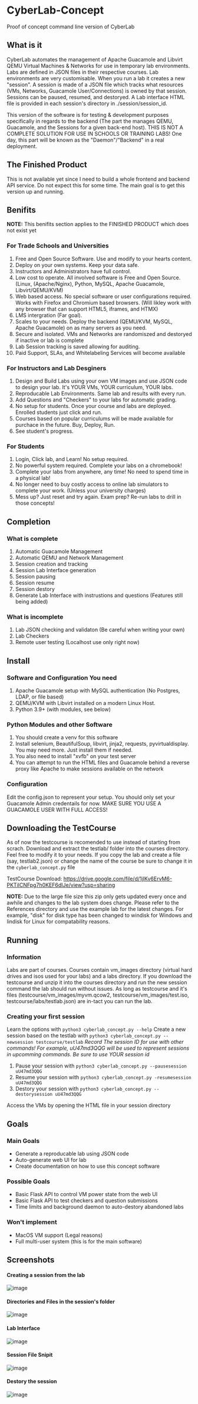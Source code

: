 # CyberLab-Concept
Proof of concept command line version of CyberLab

## What is it
CyberLab automates the management of Apache Guacamole and Libvirt QEMU Virtual Machines & Networks for use in temporary lab environments. Labs are defined in JSON files in their respective courses. Lab environments are very customisable. When you run a lab it creates a new "session". A session is made of a JSON file which tracks what resources (VMs, Networks, Guacamole User/Connections) is owned by that session. Sessions can be paused, resumed, and destoryed. A Lab interface HTML file is provided in each session's directory in ./session/session_id. 

This version of the software is for testing & development purposes specifically in regards to the backend (The part the manages QEMU, Guacamole, and the Sessions for a given back-end host). THIS IS NOT A COMPLETE SOLUTION FOR USE IN SCHOOLS OR TRAINING LABS! One day, this part will be known as the "Daemon"/"Backend" in a real deployment. 

## The Finished Product 
This is not available yet since I need to build a whole frontend and backend API service. Do not expect this for some time. The main goal is to get this version up and running. 

## Benifits
**NOTE:** This benifits section applies to the FINISHED PRODUCT which does not exist yet

### For Trade Schools and Universities
1. Free and Open Source Software. Use and modify to your hearts content.
2. Deploy on your own systems. Keep your data safe.
3. Instructors and Administrators have full control.
4. Low cost to operate. All involved software is Free and Open Source. (Linux, (Apache/Nginx), Python, MySQL, Apache Guacamole, Libvirt/QEMU/KVM)
5. Web based access. No special software or user configurations required. Works with Firefox and Chromium based browsers. (Will likley work with any browser that can support HTML5, iframes, and HTMX)
6. LMS intergration (Far goal).
7. Scales to your needs. Deploy the backend (QEMU/KVM, MySQL, Apache Guacamole) on as many servers as you need. 
8. Secure and isolated. VMs and Networks are randomiszed and destoryed if inactive or lab is complete
9. Lab Session tracking is saved allowing for auditing. 
10. Paid Support, SLAs, and Whitelabeling Services will become available

### For Instructors and Lab Desginers
1. Design and Build Labs using your own VM images and use JSON code to design your lab. It's YOUR VMs, YOUR curriculum, YOUR labs. 
2. Reproducable Lab Environments. Same lab and results with every run.
3. Add Questions and "Checkers" to your labs for automatic grading. 
4. No setup for students. Once your course and labs are deployed. Enrolled students just click and run.
5. Courses based on popular curriculums will be made available for purchace in the future. Buy, Deploy, Run.
6. See student's progress. 

### For Students
1. Login, Click lab, and Learn! No setup required.
2. No powerful system required. Complete your labs on a chromebook!
3. Complete your labs from anywhere, any time! No need to spend time in a physical lab! 
4. No longer need to buy costly access to online lab simulators to complete your work. (Unless your university charges)
5. Mess up? Just reset and try again. Exam prep? Re-run labs to drill in those concepts! 

## Completion

### What is complete
1. Automatic Guacamole Management
2. Automatic QEMU and Network Management
3. Session creation and tracking
4. Session Lab Interface generation
5. Session pausing
6. Session resume
7. Session destory
8. Generate Lab Interface with instrustions and questions (Features still being added)

### What is incomplete
1. Lab JSON checking and validaton (Be careful when writing your own)
2. Lab Checkers
3. Remote user testing (Localhost use only right now)

## Install

### Software and Configuration You need
1. Apache Guacamole setup with MySQL authentication (No Postgres, LDAP, or file based)
2. QEMU/KVM with Libvirt installed on a modern Linux Host. 
3. Python 3.9+ (with modules, see below)

### Python Modules and other Software
1. You should create a venv for this software
2. Install selenium, BeautifulSoup, libvirt, jinja2, requests, pyvirtualdisplay. You may need more. Just install them if needed.
3. You also need to install "xvfb" on your test server
4. You can attempt to run the HTML files and Guacamole behind a reverse proxy like Apache to make sessions available on the network

### Configuration
Edit the config.json to represent your setup. You should only set your Guacamole Admin credentails for now. MAKE SURE YOU USE A GUACAMOLE USER WITH FULL ACCESS! 

## Downloading the TestCourse
As of now the testcourse is recomended to use instead of starting from scrach. Download and extract the testlab/ folder into the courses directory. Feel free to modify it to your needs. If you copy the lab and create a file (say, testlab2.json) or change the name of the course be sure to change it in the `cyberlab_concept.py` file

TestCourse Download: https://drive.google.com/file/d/1jIKv6ErvM6-PKTilCNFpg7h0KEF6dIJe/view?usp=sharing

**NOTE:** Due to the large file size this zip only gets updated every once and awhile and changes to the lab system does change. Please refer to the References directory and use the example lab for the latest changes. For example, "disk" for disk type has been changed to windisk for Windows and lindisk for Linux for compatability reasons. 

## Running
### Information
Labs are part of courses. Courses contain vm_images directory (virtual hard drives and isos used for your labs) and a labs directory. If you download the testcourse and unzip it into the courses directory and run the new session command the lab should run without issues. As long as testcourse and it's files (testcourse/vm_images/myvm.qcow2, testcourse/vm_images/test.iso, testcourse/labs/testlab.json) are in-tact you can run the lab.

### Creating your first session
Learn the options with `python3 cyberlab_concept.py --help`
Create a new session based on the testlab with `python3 cyberlab_concept.py --newsession testcourse/testlab`
*Record The session ID for use with other commands! For example, uU47md3QQG will be used to represent sessions in upcomming commands. Be sure to use YOUR session id*


1. Pause your session with `python3 cyberlab_concept.py --pausesession uU47md3QQG`
2. Resume your session with `python3 cyberlab_concept.py -resumesession uU47md3QQG`
3. Destory your session with `python3 cyberlab_concept.py --destorysession uU47md3QQG`

Access the VMs by opening the HTML file in your session directory

## Goals

### Main Goals
- Generate a reproducable lab using JSON code
- Auto-generate web UI for lab
- Create documentation on how to use this concept software

### Possible Goals
- Basic Flask API to control VM power state from the web UI
- Basic Flask API to test checkers and question submissions
- Time limits and background daemon to auto-destory abandoned labs

### Won't implement
- MacOS VM support (Legal reasons)
- Full multi-user system (this is for the main software)


## Screenshots

#### Creating a session from the lab
![image](https://github.com/andrewfer000/CyberLab-Concept/assets/9620913/7c2b3fc9-ea33-4779-99d5-25c05dc609b4)

#### Directories and Files in the session's folder
![image](https://github.com/andrewfer000/CyberLab-Concept/assets/9620913/353b2f65-18d6-4871-85f0-4695053064ce)

#### Lab Interface
![image](https://github.com/andrewfer000/CyberLab-Concept/assets/9620913/82f633e6-a909-47e3-86cd-848fdae7725a)

#### Session File Snipit
![image](https://github.com/andrewfer000/CyberLab-Concept/assets/9620913/a2afb779-db58-4262-a2b0-bdf171891255)

#### Destory the session
![image](https://github.com/andrewfer000/CyberLab-Concept/assets/9620913/2dec8b5f-995c-474a-b507-ddf138914a00)

